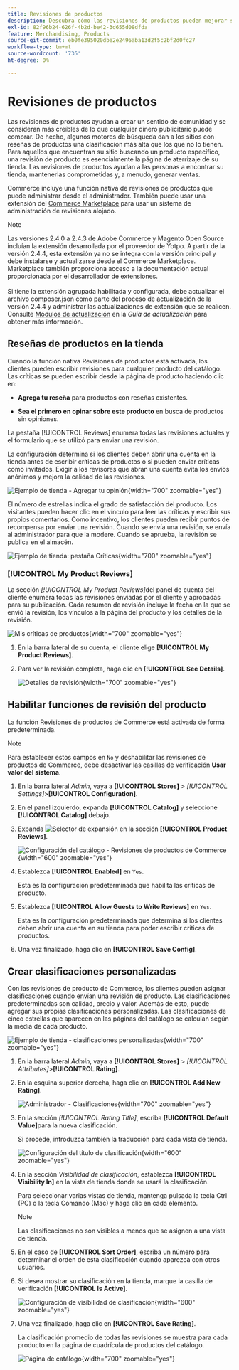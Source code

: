 ```yaml
---
title: Revisiones de productos
description: Descubra cómo las revisiones de productos pueden mejorar su tienda y dar más credibilidad a sus productos.
exl-id: 82f96b24-626f-4b2d-be42-3d655d08dfda
feature: Merchandising, Products
source-git-commit: eb0fe395020dbe2e2496aba13d2f5c2bf2d0fc27
workflow-type: tm+mt
source-wordcount: '736'
ht-degree: 0%

---
```


# Revisiones de productos

Las revisiones de productos ayudan a crear un sentido de comunidad y se consideran más creíbles de lo que cualquier dinero publicitario puede comprar. De hecho, algunos motores de búsqueda dan a los sitios con reseñas de productos una clasificación más alta que los que no lo tienen. Para aquellos que encuentran su sitio buscando un producto específico, una revisión de producto es esencialmente la página de aterrizaje de su tienda. Las revisiones de productos ayudan a las personas a encontrar su tienda, mantenerlas comprometidas y, a menudo, generar ventas.

Commerce incluye una función nativa de revisiones de productos que puede administrar desde el administrador. También puede usar una extensión del [Commerce Marketplace](../getting-started/commerce-marketplace.md) para usar un sistema de administración de revisiones alojado.

>[!NOTE]
>
>Las versiones 2.4.0 a 2.4.3 de Adobe Commerce y Magento Open Source incluían la extensión desarrollada por el proveedor de Yotpo. A partir de la versión 2.4.4, esta extensión ya no se integra con la versión principal y debe instalarse y actualizarse desde el Commerce Marketplace. Marketplace también proporciona acceso a la documentación actual proporcionada por el desarrollador de extensiones.
><br><br>
>Si tiene la extensión agrupada habilitada y configurada, debe actualizar el archivo composer.json como parte del proceso de actualización de la versión 2.4.4 y administrar las actualizaciones de extensión que se realicen. Consulte [Módulos de actualización](https://experienceleague.adobe.com/docs/commerce-operations/upgrade-guide/modules/upgrade.html) en la _Guía de actualización_ para obtener más información.

## Reseñas de productos en la tienda

Cuando la función nativa Revisiones de productos está activada, los clientes pueden escribir revisiones para cualquier producto del catálogo. Las críticas se pueden escribir desde la página de producto haciendo clic en:

- **Agrega tu reseña** para productos con reseñas existentes.

- **Sea el primero en opinar sobre este producto** en busca de productos sin opiniones.

La pestaña [!UICONTROL Reviews] enumera todas las revisiones actuales y el formulario que se utilizó para enviar una revisión.

La configuración determina si los clientes deben abrir una cuenta en la tienda antes de escribir críticas de productos o si pueden enviar críticas como invitados. Exigir a los revisores que abran una cuenta evita los envíos anónimos y mejora la calidad de las revisiones.

![Ejemplo de tienda - Agregar tu opinión](./assets/storefront-review-this-product.png){width="700" zoomable="yes"}

El número de estrellas indica el grado de satisfacción del producto. Los visitantes pueden hacer clic en el vínculo para leer las críticas y escribir sus propios comentarios. Como incentivo, los clientes pueden recibir puntos de recompensa por enviar una revisión. Cuando se envía una revisión, se envía al administrador para que la modere. Cuando se aprueba, la revisión se publica en el almacén.

![Ejemplo de tienda: pestaña Críticas](./assets/storefront-reviews-tab.png){width="700" zoomable="yes"}

### [!UICONTROL My Product Reviews]

La sección _[!UICONTROL My Product Reviews]_&#x200B;del panel de cuenta del cliente enumera todas las revisiones enviadas por el cliente y aprobadas para su publicación. Cada resumen de revisión incluye la fecha en la que se envió la revisión, los vínculos a la página del producto y los detalles de la revisión.

![Mis críticas de productos](./assets/account-dashboard-my-product-reviews.png){width="700" zoomable="yes"}

1. En la barra lateral de su cuenta, el cliente elige **[!UICONTROL My Product Reviews]**.

1. Para ver la revisión completa, haga clic en **[!UICONTROL See Details]**.

   ![Detalles de revisión](./assets/account-dashboard-my-product-reviews-details.png){width="700" zoomable="yes"}

## Habilitar funciones de revisión del producto

La función Revisiones de productos de Commerce está activada de forma predeterminada.

>[!NOTE]
>
>Para establecer estos campos en `No` y deshabilitar las revisiones de productos de Commerce, debe desactivar las casillas de verificación **Usar valor del sistema**.

1. En la barra lateral _Admin_, vaya a **[!UICONTROL Stores]** > _[!UICONTROL Settings]_>**[!UICONTROL Configuration]**.

1. En el panel izquierdo, expanda **[!UICONTROL Catalog]** y seleccione **[!UICONTROL Catalog]** debajo.

1. Expanda ![Selector de expansión](../assets/icon-display-expand.png) en la sección **[!UICONTROL Product Reviews]**.

   ![Configuración del catálogo - Revisiones de productos de Commerce](../configuration-reference/catalog/assets/catalog-product-reviews.png){width="600" zoomable="yes"}

1. Establezca **[!UICONTROL Enabled]** en `Yes`.

   Esta es la configuración predeterminada que habilita las críticas de producto.

1. Establezca **[!UICONTROL Allow Guests to Write Reviews]** en `Yes`.

   Esta es la configuración predeterminada que determina si los clientes deben abrir una cuenta en su tienda para poder escribir críticas de productos.

1. Una vez finalizado, haga clic en **[!UICONTROL Save Config]**.

## Crear clasificaciones personalizadas

Con las revisiones de producto de Commerce, los clientes pueden asignar clasificaciones cuando envían una revisión de producto. Las clasificaciones predeterminadas son calidad, precio y valor. Además de esto, puede agregar sus propias clasificaciones personalizadas. Las clasificaciones de cinco estrellas que aparecen en las páginas del catálogo se calculan según la media de cada producto.

![Ejemplo de tienda - clasificaciones personalizadas](./assets/attribute-custom-ratings-review.png){width="700" zoomable="yes"}

1. En la barra lateral _Admin_, vaya a **[!UICONTROL Stores]** > _[!UICONTROL Attributes]_>**[!UICONTROL Rating]**.

1. En la esquina superior derecha, haga clic en **[!UICONTROL Add New Rating]**.

   ![Administrador - Clasificaciones](./assets/product-reviews-rating.png){width="700" zoomable="yes"}

1. En la sección _[!UICONTROL Rating Title]_, escriba **[!UICONTROL Default Value]**&#x200B;para la nueva clasificación.

   Si procede, introduzca también la traducción para cada vista de tienda.

   ![Configuración del título de clasificación](./assets/product-rating-title.png){width="600" zoomable="yes"}

1. En la sección _Visibilidad de clasificación_, establezca **[!UICONTROL Visibility In]** en la vista de tienda donde se usará la clasificación.

   Para seleccionar varias vistas de tienda, mantenga pulsada la tecla Ctrl (PC) o la tecla Comando (Mac) y haga clic en cada elemento.

   >[!NOTE]
   >
   >Las clasificaciones no son visibles a menos que se asignen a una vista de tienda.

1. En el caso de **[!UICONTROL Sort Order]**, escriba un número para determinar el orden de esta clasificación cuando aparezca con otros usuarios.

1. Si desea mostrar su clasificación en la tienda, marque la casilla de verificación **[!UICONTROL Is Active]**.

   ![Configuración de visibilidad de clasificación](./assets/product-rating-visibility.png){width="600" zoomable="yes"}

1. Una vez finalizado, haga clic en **[!UICONTROL Save Rating]**.

   La clasificación promedio de todas las revisiones se muestra para cada producto en la página de cuadrícula de productos del catálogo.

   ![Página de catálogo](./assets/catalog-rating-page.png){width="700" zoomable="yes"}
